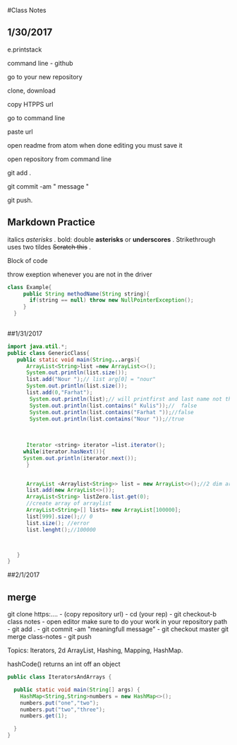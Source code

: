 
#Class Notes 
## 1/30/2017

e.printstack

command line - github

go to your new repository

clone, download

copy HTPPS url

go to command line 

paste url 

open readme from atom when done editing you must save it 

open repository from command line 

git add . 

git commit -am  " message " 

git push.


## Markdown Practice

italics *asterisks* .
bold: double **asterisks** or __underscores__ .
Strikethrough uses two tildes ~~Scratch this~~ .

Block of code

throw exeption whenever you are not in the driver
```java 
class Example{
     public String methodName(String string){
       if(string == null) throw new NullPointerException();
     }
  }
  
```
##1/31/2017

```java
import java.util.*;
public class GenericClass{
   public static void main(String...args){
      ArrayList<String>list =new ArrayList<>();
      System.out.println(list.size());
      list.add("Nour ");// list arg[0] = "nour"
      System.out.println(list.size());
      list.add(0,"Farhat");
       System.out.println(list);// will printfirst and last name not the address
       System.out.println(list.contains(" Kulis"));//  false
       System.out.println(list.contains("Farhat "));//false
       System.out.println(list.contains("Nour "));//true
       
       
       
      Iterator <string> iterator =list.iterator();
     while(iterator.hasNext()){
     System.out.println(iterator.next());
      }


      ArrayList <Arraylist<String>> list = new ArrayList<>();//2 dim array list not really good
      list.add(new ArrayList<>());
      ArrayList<String> listZero.list.get(0);
      //create array of arraylist
      ArrayList<String>[] lists= new ArrayList[100000];
      list[999].size();// 0
      list.size(); //error
      list.lenght();//100000



   }
}
```
##2/1/2017
## merge

git clone https:.... -
(copy repository url) -
cd (your rep) -
git checkout-b class notes -
open editor make sure to do your work in your repository path -
git add . -
git commit -am "meaningfull message" -
git checkout master
git merge class-notes -
git push

Topics: 
Iterators,
2d ArrayList,
Hashing,
Mapping,
HashMap.

hashCode() returns an int off an object
```java
public class IteratorsAndArrays {

  public static void main(String[] args) {
    HashMap<String,String>numbers = new HashMap<>();
    numbers.put("one","two");
    numbers.put("two","three");
    numbers.get(1);

  }
}
```
